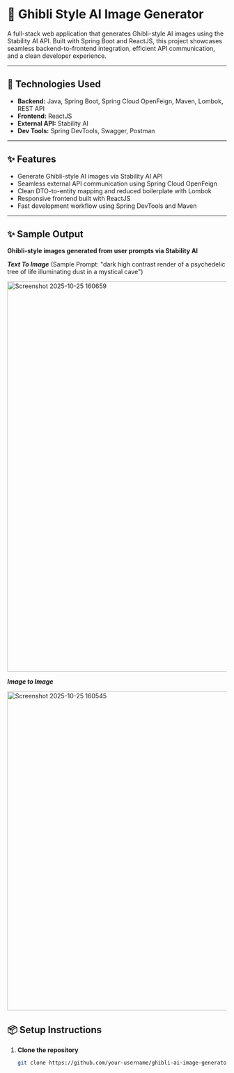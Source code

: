 # 🌸 Ghibli Style AI Image Generator

A full-stack web application that generates Ghibli-style AI images using the Stability AI API. Built with Spring Boot and ReactJS, this project showcases seamless backend-to-frontend integration, efficient API communication, and a clean developer experience.

---

## 🚀 Technologies Used

- **Backend:** Java, Spring Boot, Spring Cloud OpenFeign, Maven, Lombok, REST API  
- **Frontend:** ReactJS  
- **External API:** Stability AI  
- **Dev Tools:** Spring DevTools, Swagger, Postman

---

## ✨ Features

- Generate Ghibli-style AI images via Stability AI API  
- Seamless external API communication using Spring Cloud OpenFeign  
- Clean DTO-to-entity mapping and reduced boilerplate with Lombok  
- Responsive frontend built with ReactJS  
- Fast development workflow using Spring DevTools and Maven

---

## ✨ Sample Output
**Ghibli-style images generated from user prompts via Stability AI**


***Text To Image*** (Sample Prompt: "dark high contrast render of a psychedelic tree of life illuminating dust in a mystical cave")

<img width="1762" height="895" alt="Screenshot 2025-10-25 160659" src="https://github.com/user-attachments/assets/418b7f5a-5e5b-45eb-8f9d-be97cfc09d2a" />

***Image to Image***

<img width="1872" height="732" alt="Screenshot 2025-10-25 160545" src="https://github.com/user-attachments/assets/003374d2-7d86-46f1-9d97-2c63c5d63362" />


## 📦 Setup Instructions

1. **Clone the repository**
   ```bash
   git clone https://github.com/your-username/ghibli-ai-image-generator.git
